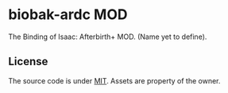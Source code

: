 # biobak-ardc MOD
The Binding of Isaac: Afterbirth+ MOD. (Name yet to define).

## License
The source code is under [MIT](https://github.com/Andrsrz/biobak-ardc/blob/master/LICENSE).
Assets are property of the owner.
